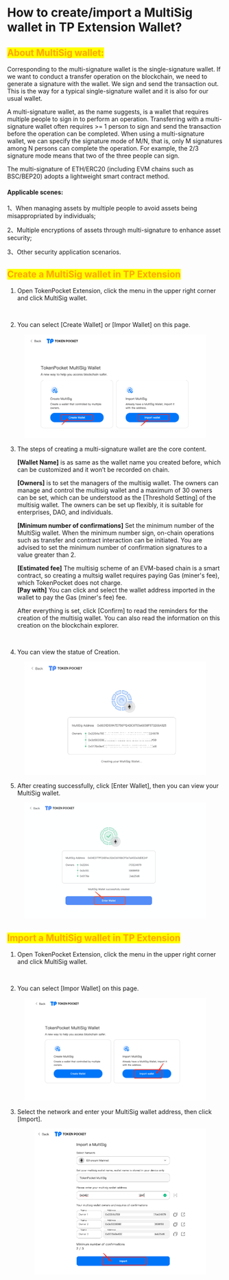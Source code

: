 # How to create/import a MultiSig wallet in TP Extension Wallet?

## <mark style="color:orange;">About MultiSig wallet:</mark>

Corresponding to the multi-signature wallet is the single-signature wallet. If we want to conduct a transfer operation on the blockchain, we need to generate a signature with the wallet. We sign and send the transaction out. This is the way for a typical single-signature wallet and it is also for our usual wallet.

A multi-signature wallet, as the name suggests, is a wallet that requires multiple people to sign in to perform an operation. Transferring with a multi-signature wallet often requires >= 1 person to sign and send the transaction before the operation can be completed. When using a multi-signature wallet, we can specify the signature mode of M/N, that is, only M signatures among N persons can complete the operation. For example, the 2/3 signature mode means that two of the three people can sign.

The multi-signature of ETH/ERC20 (including EVM chains such as BSC/BEP20) adopts a lightweight smart contract method.

#### Applicable scenes:

1、When managing assets by multiple people to avoid assets being misappropriated by individuals;

2、Multiple encryptions of assets through multi-signature to enhance asset security;

3、Other security application scenarios.

## <mark style="color:orange;">Create a MultiSig wallet in TP Extension</mark>&#x20;

1. Open TokenPocket Extension, click the menu in the upper right corner and click MultiSig wallet.

<figure><img src="../../../.gitbook/assets/组 26.png" alt=""><figcaption></figcaption></figure>

2. You can select \[Create Wallet] or \[Impor Wallet] on this page.

<figure><img src="../../../.gitbook/assets/image (14) (1).png" alt=""><figcaption></figcaption></figure>

3.  The steps of creating a multi-signature wallet are the core content.&#x20;

    **\[Wallet Name]** is as same as the wallet name you created before, which can be customized and it won’t be recorded on chain.

    **\[Owners]** is to set the managers of the multisig wallet. The owners can manage and control the multisig wallet and a maximum of 30 owners can be set, which can be understood as the \[Threshold Setting] of the multisig wallet. The owners can be set up flexibly, it is suitable for enterprises, DAO, and individuals.&#x20;

    **\[Minimum number of confirmations]** Set the minimum number of the MultiSig wallet. When the minimum number sign, on-chain operations such as transfer and contract interaction can be initiated. You are advised to set the minimum number of confirmation signatures to a value greater than 2.

    **\[Estimated fee]** The multisig scheme of an EVM-based chain is a smart contract, so creating a multsig wallet requires paying Gas (miner's fee), which TokenPocket does not charge.\
    **\[Pay with]** You can click and select the wallet address imported in the wallet to pay the Gas (miner's fee) fee.

    After everything is set, click \[Confirm] to read the reminders for the creation of the multisig wallet. You can also read the information on this creation on the blockchain explorer.

<figure><img src="../../../.gitbook/assets/组 28.png" alt=""><figcaption></figcaption></figure>

4. You can view the statue of Creation.

<figure><img src="../../../.gitbook/assets/image (31).png" alt=""><figcaption></figcaption></figure>

5. After creating successfully, click \[Enter Wallet], then you can view your MultiSig wallet.

<figure><img src="../../../.gitbook/assets/image (14).png" alt=""><figcaption></figcaption></figure>

## <mark style="color:orange;">Import a MultiSig wallet in TP Extension</mark>

1. Open TokenPocket Extension, click the menu in the upper right corner and click MultiSig wallet.

<figure><img src="../../../.gitbook/assets/组 26.png" alt=""><figcaption></figcaption></figure>

2. You can select \[Impor Wallet] on this page.

<figure><img src="../../../.gitbook/assets/image (26) (1).png" alt=""><figcaption></figcaption></figure>

3.  Select the network and enter your MultiSig wallet address, then click \[Import].

    <figure><img src="../../../.gitbook/assets/image (18).png" alt=""><figcaption></figcaption></figure>

